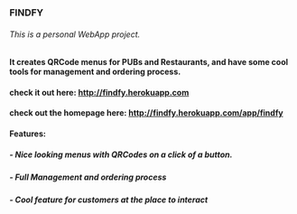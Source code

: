 ### FINDFY
###### This is a personal WebApp project.

#### It creates QRCode menus for PUBs and Restaurants, and have some cool tools for management and ordering process.

#### check it out here: http://findfy.herokuapp.com
#### check out the homepage here: http://findfy.herokuapp.com/app/findfy

#### Features:
##### - Nice looking menus with QRCodes on a click of a button.
##### - Full Management and ordering process
##### - Cool feature for customers at the place to interact

<img src="/base/static/base/images/screenshot1.jpg" alt="">
<img src="/base/static/base/images/screenshot2.jpg" alt="">
<img src="/base/static/base/images/screenshot3a.jpg" alt="">
<img src="/base/static/base/images/screenshot4a.jpg" alt="">
<img src="/base/static/base/images/screenshot5a.jpg" alt="">
<img src="/base/static/base/images/screenshot6.jpg" alt="">
<img src="/base/static/base/images/screenshot7.jpg" alt="">


